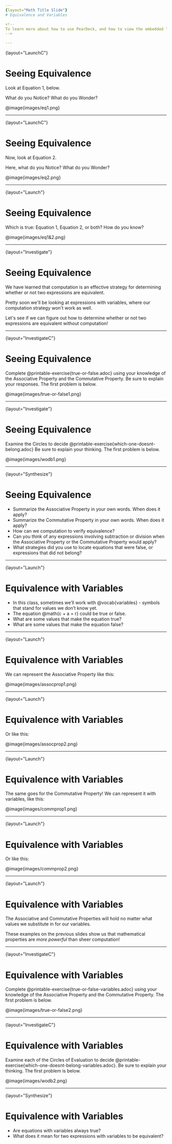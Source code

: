 ```yaml
---
{layout="Math Title Slide"}
# Equivalence and Variables

<!--
To learn more about how to use PearDeck, and how to view the embedded links on these slides without going into present mode visit https://help.peardeck.com/en
-->

---
```

{layout="LaunchC"}
# Seeing Equivalence

Look at Equation 1, below. 

What do you Notice? What do you Wonder?

@image{images/eq1.png}

<!--
** _Possible responses: The outer circle subtracts @math{4}, the inner circle multiplies 22 and 3. The difference between the two Circles of Evaluation is that @math{22} and @math{3} swap positions._
-->


---
{layout="LaunchC"}
# Seeing Equivalence

Now, look at Equation 2.

Here, what do you Notice? What do you Wonder?

@image{images/eq2.png}

<!--
Possible responses: The same numbers and operations are included. This time, the difference between the Circles of Evaluation is that the 4 moves from the beginning to the end.
-->

---
{layout="Launch"}
# Seeing Equivalence

Which is true: Equation 1, Equation 2, or both? How do you know?

@image{images/eq1&2.png}


<!--
** _The first equation is true. We see the Commutative Property of multiplication being applied when @math{22 \times 3} is transformed to @math{3 \times 22}._
** _In the second equation, it looks as though there has been a misguided attempted to apply the Commutative Property; this does not work because the Commutative Property does not hold for subtraction._
** _We can also use Computation to verify that both sides of the first equation equal @math{62}. The second equation's left side is @math{62}, but its right side is @math{-62}._
-->

---
{layout="Investigate"}
# Seeing Equivalence

We have learned that computation is an effective strategy for determining whether or not two expressions are equivalent. 

Pretty soon we'll be looking at expressions with variables, where our computation strategy won't work as well. 

Let's see if we can figure out how to determine whether or not two expressions are equivalent without computation! 

<!--
For now, while students are still looking at expressions with numbers, they can double check their thinking with computation.
-->

---
{layout="InvestigateC"}
# Seeing Equivalence

Complete @printable-exercise{true-or-false.adoc} using your knowledge of the Associative Property and the Commutative Property. Be sure to explain your responses. The first problem is below.

@image{images/true-or-false1.png}

---
{layout="Investigate"}
# Seeing Equivalence

Examine the Circles to decide @printable-exercise{which-one-doesnt-belong.adoc} Be sure to explain your thinking.  The first problem is below.

@image{images/wodb1.png}

---
{layout="Synthesize"}
# Seeing Equivalence

- Summarize the Associative Property in your own words. When does it apply?
- Summarize the Commutative Property in your own words. When does it apply?
- How can we computation to verify equivalence?
- Can you think of any expressions involving subtraction or division when the Associative Property or the Commutative Property would apply?
- What strategies did you use to locate equations that were false, or expressions that did not belong?



---
{layout="Launch"}
# Equivalence with Variables

- In this class, sometimes we’ll work with @vocab{variables} - symbols that stand for values we don’t know yet.
- The equation @math{c + a = r} could be true or false.
- What are some values that make the equation true?
- What are some values that make the equation false?

<!--
- What are some values that make the equation true?
** _Sample answer: @math{c = 5}, @math{a = 10}, @math{r = 15}_
- What are some values that make the equation false?
** _Sample answer: @math{c = 1}, @math{a = 2}, @math{r = 900}_
-->


---
{layout="Launch"}
# Equivalence with Variables

We can represent the Associative Property like this:

@image{images/assocprop1.png}


---
{layout="Launch"}
# Equivalence with Variables

Or like this:

@image{images/assocprop2.png}


---
{layout="Launch"}
# Equivalence with Variables

The same goes for the Commutative Property! We can represent it with variables, like this:

@image{images/commprop1.png}

---
{layout="Launch"}
# Equivalence with Variables

Or like this:

@image{images/commprop2.png}

---
{layout="Launch"}
# Equivalence with Variables

The Associative and Commutative Properties will hold no matter what values we substitute in for our variables.

These examples on the previous slides show us that mathematical properties are _more powerful_ than sheer computation!

<!--
We can't use computation to prove that @math{12 + h} and @math{h + 12} are equivalent  – because without knowing what @math{h} is, we can't evaluate the expression! Commutativity lets us prove that these expressions are equivalent even with variables.
-->


---
{layout="InvestigateC"}
# Equivalence with Variables

Complete @printable-exercise{true-or-false-variables.adoc} using your knowledge of the Associative Property and the Commutative Property. The first problem is below.

@image{images/true-or-false2.png}

<!--
This activity (and the subsequent one) invites students to apply their knowledge of the Associative and Commutative Properties in equations and Circles of Evaluation that include variables. For some students, this cognitive leap can be a challenging one. These pages parallel those in the previous section to make this transition a bit smoother.

Students are also welcome to choose values to represent the variables if they in fact want to evaluate the expressions to confirm if they are equivalent (or not). Early finishers can substitute in numbers of their choosing to confirm that their analyses of the Circles of Evaluation are correct. The ability to make substitutions to check equivalence is an extremely valuable skill.
-->

---
{layout="InvestigateC"}
# Equivalence with Variables

Examine each of the Circles of Evaluation to decide @printable-exercise{which-one-doesnt-belong-variables.adoc}. Be sure to explain your thinking. The first problem is below.

@image{images/wodb2.png}

<!--
If students get stuck, ask: What do you notice, at first glance? What makes the Circles of Evaluation alike? What makes them different?
-->

---
{layout="Synthesize"}
# Equivalence with Variables

- Are equations with variables always true?
- What does it mean for two expressions with variables to be equivalent?

<!--
- Are equations with variables always true?
** _No. If we see a representation of the Associative Property or the Commutative Property, then yes. An equation such as @math{j - y = y - j} is only sometimes true. And an equation like @math{g \times 0 = 600} is never true._
- What does it mean for two expressions with variables to be equivalent?
** _When two expressions with variables are equivalent, that means that *no matter what number we substitute in,* we will still get the same result._
-->